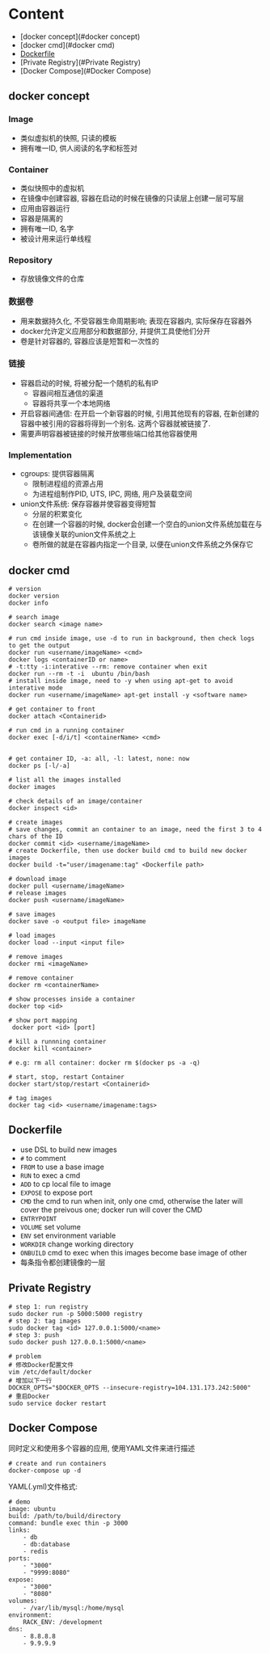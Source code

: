# Content
- [docker concept](#docker concept)
- [docker cmd](#docker cmd)
- [Dockerfile](#Dockerfile)
- [Private Registry](#Private Registry)
- [Docker Compose](#Docker Compose)

## docker concept
### Image
- 类似虚拟机的快照, 只读的模板
- 拥有唯一ID, 供人阅读的名字和标签对

### Container
- 类似快照中的虚拟机
- 在镜像中创建容器, 容器在启动的时候在镜像的只读层上创建一层可写层
- 应用由容器运行
- 容器是隔离的
- 拥有唯一ID, 名字
- 被设计用来运行单线程

### Repository
- 存放镜像文件的仓库

### 数据卷
- 用来数据持久化, 不受容器生命周期影响; 表现在容器内, 实际保存在容器外
- docker允许定义应用部分和数据部分, 并提供工具使他们分开
- 卷是针对容器的, 容器应该是短暂和一次性的

### 链接
- 容器启动的时候, 将被分配一个随机的私有IP
  - 容器间相互通信的渠道
  - 容器将共享一个本地网络
- 开启容器间通信: 在开启一个新容器的时候, 引用其他现有的容器, 在新创建的容器中被引用的容器将得到一个别名. 这两个容器就被链接了.
- 需要声明容器被链接的时候开放哪些端口给其他容器使用

### Implementation
- cgroups: 提供容器隔离
  - 限制进程组的资源占用
  - 为进程组制作PID, UTS, IPC, 网络, 用户及装载空间
- union文件系统: 保存容器并使容器变得短暂
  - 分层的积累变化
  - 在创建一个容器的时候, docker会创建一个空白的union文件系统加载在与该镜像关联的union文件系统之上
  - 卷所做的就是在容器内指定一个目录, 以便在union文件系统之外保存它

## docker cmd
```
# version
docker version
docker info

# search image
docker search <image name>

# run cmd inside image, use -d to run in background, then check logs to get the output 
docker run <username/imageName> <cmd>
docker logs <containerID or name>
# -t:tty -i:interative --rm: remove container when exit
docker run --rm -t -i  ubuntu /bin/bash 
# install inside image, need to -y when using apt-get to avoid interative mode
docker run <username/imageName> apt-get install -y <software name>

# get container to front
docker attach <Containerid>

# run cmd in a running container
docker exec [-d/i/t] <containerName> <cmd>


# get container ID, -a: all, -l: latest, none: now
docker ps [-l/-a]

# list all the images installed
docker images

# check details of an image/container
docker inspect <id>

# create images
# save changes, commit an container to an image, need the first 3 to 4 chars of the ID
docker commit <id> <username/imageName>
# create Dockerfile, then use docker build cmd to build new docker images
docker build -t="user/imagename:tag" <Dockerfile path>

# download image 
docker pull <username/imageName>
# release images
docker push <username/imageName>

# save images
docker save -o <output file> imageName

# load images
docker load --input <input file>

# remove images
docker rmi <imageName>

# remove container
docker rm <containerName>

# show processes inside a container
docker top <id>

# show port mapping
 docker port <id> [port]

# kill a runnning container
docker kill <container>

# e.g: rm all container: docker rm $(docker ps -a -q)

# start, stop, restart Container
docker start/stop/restart <Containerid>

# tag images
docker tag <id> <username/imagename:tags>
```

## Dockerfile
- use DSL to build new images
- `#` to comment
- `FROM` to use a base image
- `RUN` to exec a cmd
- `ADD` to cp local file to image
- `EXPOSE` to expose port
- `CMD` the cmd to run when init, only one cmd, otherwise the later will cover the preivous one; docker run will cover the CMD
- `ENTRYPOINT` 
- `VOLUME` set volume
- `ENV` set environment variable
- `WORKDIR` change working directory
- `ONBUILD` cmd to exec when this images become base image of other
- 每条指令都创建镜像的一层

## Private Registry
```
# step 1: run registry
sudo docker run -p 5000:5000 registry
# step 2: tag images
sudo docker tag <id> 127.0.0.1:5000/<name>
# step 3: push
sudo docker push 127.0.0.1:5000/<name>

# problem
# 修改Docker配置文件
vim /etc/default/docker
# 增加以下一行
DOCKER_OPTS="$DOCKER_OPTS --insecure-registry=104.131.173.242:5000"
# 重启Docker
sudo service docker restart
```

## Docker Compose
同时定义和使用多个容器的应用, 使用YAML文件来进行描述

```
# create and run containers
docker-compose up -d 
```

YAML(.yml)文件格式:
```
# demo
image: ubuntu
build: /path/to/build/directory
command: bundle exec thin -p 3000
links:
    - db
    - db:database
    - redis
ports:
    - "3000"
    - "9999:8080"
expose:
    - "3000"
    - "8080"
volumes:
    - /var/lib/mysql:/home/mysql
environment:
    RACK_ENV: /development
dns:
    - 8.8.8.8
    - 9.9.9.9
```
